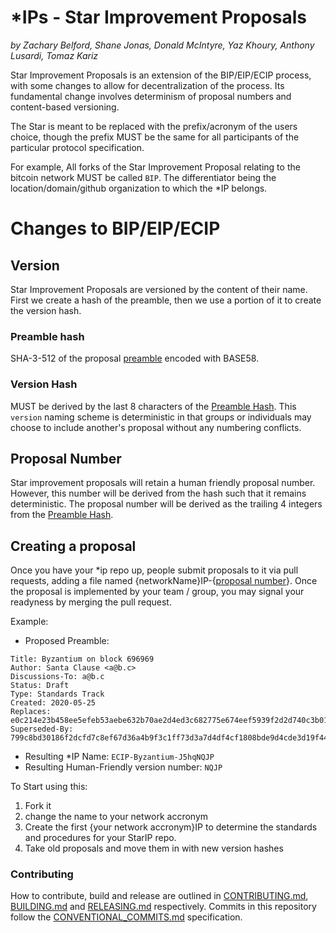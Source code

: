 # \*IPs - Star Improvement Proposals
*by Zachary Belford, Shane Jonas, Donald McIntyre, Yaz Khoury, Anthony Lusardi, Tomaz Kariz*

Star Improvement Proposals is an extension of the BIP/EIP/ECIP process, with some changes to allow for decentralization of the process. Its fundamental change involves determinism of proposal numbers and content-based versioning. 

The Star is meant to be replaced with the prefix/acronym of the users choice, though the prefix MUST be the same for all participants of the particular protocol specification.

For example, All forks of the Star Improvement Proposal relating to the bitcoin network MUST be called `BIP`. The differentiator being the location/domain/github organization to which the \*IP belongs.

# Changes to BIP/EIP/ECIP
## Version
Star Improvement Proposals are versioned by the content of their name. First we create a hash of the preamble, then we use a portion of it to create the version hash.

### Preamble hash
SHA-3-512 of the proposal [preamble](https://github.com/ethereumclassic/ECIPs/blob/master/ECIP-1.sample.md#what-is-an-ecip) encoded with BASE58.

### Version Hash
MUST be derived by the last 8 characters of the [Preamble Hash](#preamble-hash). This `version` naming scheme is deterministic in that groups or individuals may choose to include another's proposal without any numbering conflicts.

## Proposal Number
Star improvement proposals will retain a human friendly proposal number. However, this number will be derived from the hash such that it remains deterministic. The proposal number will be derived as the trailing 4 integers from the [Preamble Hash](#preamble-hash).

## Creating a proposal
Once you have your \*ip repo up, people submit proposals to it via pull requests, adding a file named {networkName}IP-{[proposal number](#proposal-number)}. Once the proposal is implemented by your team / group, you may signal your readyness by merging the pull request.

Example:

- Proposed Preamble:
```
Title: Byzantium on block 696969
Author: Santa Clause <a@b.c>
Discussions-To: a@b.c
Status: Draft
Type: Standards Track
Created: 2020-05-25
Replaces: e0c214e23b458ee5efeb53aebe632b70ae2d4ed3c682775e674eef5939f2d2d740c3b0199d40d08bb1b943862b27f0d8977fd43d0cde711d02d3a3b1b9616b8a
Superseded-By: 799c8bd30186f2dcfd7c8ef67d36a4b9f3c1ff73d3a7d4df4cf1808bde9d4cde3d19f441425782b3d1465757520af51ffa93eccb25f9074dc304226f81ebd96c
```
- Resulting \*IP Name: `ECIP-Byzantium-J5hqNQJP`
- Resulting Human-Friendly version number: `NQJP`


To Start using this:
1. Fork it
2. change the name to your network accronym
3. Create the first {your network accronym}IP to determine the standards and procedures for your StarIP repo.
4. Take old proposals and move them in with new version hashes

### Contributing

How to contribute, build and release are outlined in [CONTRIBUTING.md](CONTRIBUTING.md), [BUILDING.md](BUILDING.md) and [RELEASING.md](RELEASING.md) respectively. Commits in this repository follow the [CONVENTIONAL_COMMITS.md](CONVENTIONAL_COMMITS.md) specification.
